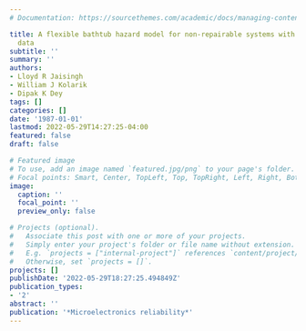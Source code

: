 ```yaml
---
# Documentation: https://sourcethemes.com/academic/docs/managing-content/

title: A flexible bathtub hazard model for non-repairable systems with uncensored
  data
subtitle: ''
summary: ''
authors:
- Lloyd R Jaisingh
- William J Kolarik
- Dipak K Dey
tags: []
categories: []
date: '1987-01-01'
lastmod: 2022-05-29T14:27:25-04:00
featured: false
draft: false

# Featured image
# To use, add an image named `featured.jpg/png` to your page's folder.
# Focal points: Smart, Center, TopLeft, Top, TopRight, Left, Right, BottomLeft, Bottom, BottomRight.
image:
  caption: ''
  focal_point: ''
  preview_only: false

# Projects (optional).
#   Associate this post with one or more of your projects.
#   Simply enter your project's folder or file name without extension.
#   E.g. `projects = ["internal-project"]` references `content/project/deep-learning/index.md`.
#   Otherwise, set `projects = []`.
projects: []
publishDate: '2022-05-29T18:27:25.494849Z'
publication_types:
- '2'
abstract: ''
publication: '*Microelectronics reliability*'
---
```

